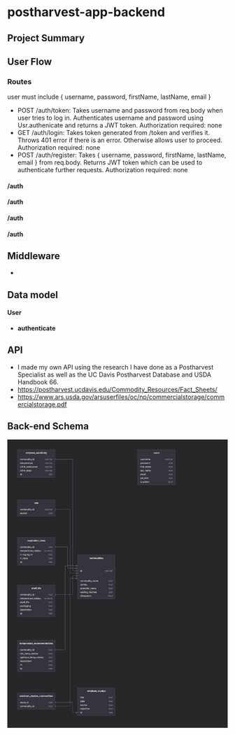 # postharvest-app-backend

## Project Summary

## User Flow
### Routes
user must include { username, password, firstName, lastName, email }
 - POST /auth/token: Takes username and password from req.body when user tries to log in. Authenticates username and password using Usr.authenicate and returns a JWT token. Authorization required: none
 - GET /auth/login: Takes token generated from /token and verifies it. Throws 401 error if there is an error. Otherwise allows user to proceed. Authorization required: none
 - POST /auth/register: Takes { username, password, firstName, lastName, email } from req.body. Returns JWT token which can be used to authenticate further requests. Authorization required: none

#### /auth
#### /auth
#### /auth
#### /auth

## Middleware
- 

 ## Data model
 #### User
 - **authenticate**

## API
- I made my own API using the research I have done as a Postharvest Specialist as well as the UC Davis Postharvest Database and USDA Handbook 66.
- https://postharvest.ucdavis.edu/Commodity_Resources/Fact_Sheets/
- https://www.ars.usda.gov/arsuserfiles/oc/np/commercialstorage/commercialstorage.pdf

## Back-end Schema
![Screenshot](Postharvest-App-Schema.png)


